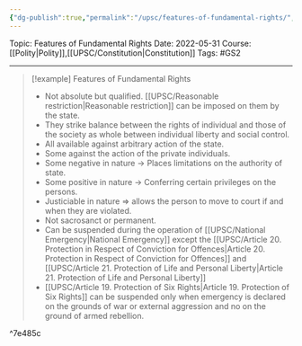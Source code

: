 ```yaml
---
{"dg-publish":true,"permalink":"/upsc/features-of-fundamental-rights/","dgHomeLink":true,"dgPassFrontmatter":false}
---
```


Topic: Features of Fundamental Rights
Date: 2022-05-31
Course: [[Polity|Polity]],[[UPSC/Constitution|Constitution]]
Tags: #GS2 

---
>[!example] Features of Fundamental Rights
> - Not absolute but qualified. [[UPSC/Reasonable restriction|Reasonable restriction]]  can be imposed on them by the state.
> - They strike balance between the rights of individual and those of the society as whole between individual liberty and social control. 
>  - All available against arbitrary action of the state. 
>   - Some against the action of the private individuals. 
>   - Some negative in nature -> Places limitations on the authority of state.
>   - Some positive in nature -> Conferring certain privileges on the persons. 
>   - Justiciable in nature => allows the person to move to court if and when they are violated.
>   - Not sacrosanct or permanent. 
>   - Can be suspended during the operation of [[UPSC/National Emergency|National Emergency]] except the [[UPSC/Article 20. Protection in Respect of Conviction for Offences|Article 20. Protection in Respect of Conviction for Offences]] and  [[UPSC/Article 21. Protection of Life and Personal Liberty|Article 21. Protection of Life and Personal Liberty]]
>   - [[UPSC/Article 19. Protection of Six Rights|Article 19. Protection of Six Rights]] can be suspended only when emergency is declared on the grounds of war or external aggression and no on the ground of armed rebellion. 
>

^7e485c


